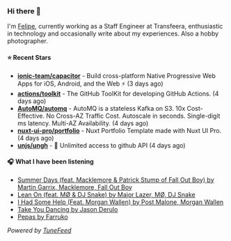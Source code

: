 ### Hi there 👋

I'm [Felipe](https://felipevm.com), currently working as a Staff Engineer at Transfeera, enthusiastic in technology and occasionally write about my experiences. Also a hobby photographer.

#### ⭐ Recent Stars
- **[ionic-team/capacitor](https://github.com/ionic-team/capacitor)** - Build cross-platform Native Progressive Web Apps for iOS, Android, and the Web ⚡️ (3 days ago)
- **[actions/toolkit](https://github.com/actions/toolkit)** - The GitHub ToolKit for developing GitHub Actions. (4 days ago)
- **[AutoMQ/automq](https://github.com/AutoMQ/automq)** - AutoMQ is a stateless Kafka on S3. 10x Cost-Effective. No Cross-AZ Traffic Cost. Autoscale in seconds. Single-digit ms latency. Multi-AZ Availability. (4 days ago)
- **[nuxt-ui-pro/portfolio](https://github.com/nuxt-ui-pro/portfolio)** - Nuxt Portfolio Template made with Nuxt UI Pro. (4 days ago)
- **[unjs/ungh](https://github.com/unjs/ungh)** - 🐙 Unlimited access to github API (4 days ago)

#### 🎧 What I have been listening
- [Summer Days (feat. Macklemore &amp; Patrick Stump of Fall Out Boy) by Martin Garrix, Macklemore, Fall Out Boy](https://open.spotify.com/track/7Feaw9WAEREY0DUOSXJLOM)
- [Lean On (feat. MØ &amp; DJ Snake) by Major Lazer, MØ, DJ Snake](https://open.spotify.com/track/2e7s0oEzUoJtDSPtYJuVvD)
- [I Had Some Help (Feat. Morgan Wallen) by Post Malone, Morgan Wallen](https://open.spotify.com/track/7221xIgOnuakPdLqT0F3nP)
- [Take You Dancing by Jason Derulo](https://open.spotify.com/track/59qrUpoplZxbIZxk6X0Bm3)
- [Pepas by Farruko](https://open.spotify.com/track/5fwSHlTEWpluwOM0Sxnh5k)

_Powered by [TuneFeed](https://tunefeed.app?ref=github.com)_
